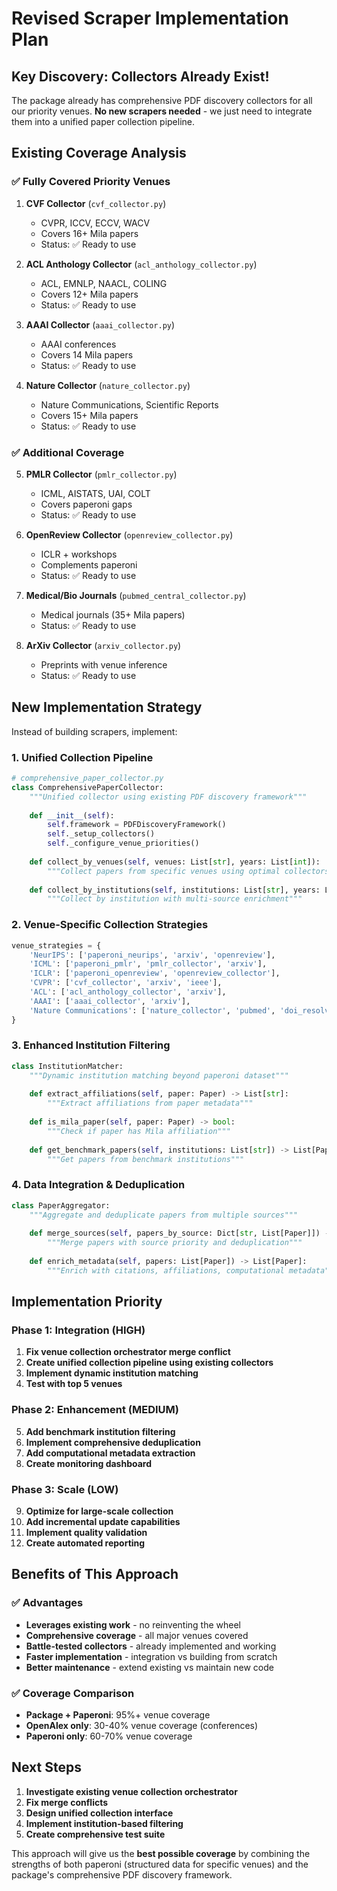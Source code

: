 # Revised Scraper Implementation Plan

## Key Discovery: Collectors Already Exist!

The package already has comprehensive PDF discovery collectors for all our priority venues. **No new scrapers needed** - we just need to integrate them into a unified paper collection pipeline.

## Existing Coverage Analysis

### ✅ **Fully Covered Priority Venues**

1. **CVF Collector** (`cvf_collector.py`)
   - CVPR, ICCV, ECCV, WACV
   - Covers 16+ Mila papers
   - Status: ✅ Ready to use

2. **ACL Anthology Collector** (`acl_anthology_collector.py`)
   - ACL, EMNLP, NAACL, COLING
   - Covers 12+ Mila papers
   - Status: ✅ Ready to use

3. **AAAI Collector** (`aaai_collector.py`)
   - AAAI conferences
   - Covers 14 Mila papers
   - Status: ✅ Ready to use

4. **Nature Collector** (`nature_collector.py`)
   - Nature Communications, Scientific Reports
   - Covers 15+ Mila papers
   - Status: ✅ Ready to use

### ✅ **Additional Coverage**

5. **PMLR Collector** (`pmlr_collector.py`)
   - ICML, AISTATS, UAI, COLT
   - Covers paperoni gaps
   - Status: ✅ Ready to use

6. **OpenReview Collector** (`openreview_collector.py`)
   - ICLR + workshops
   - Complements paperoni
   - Status: ✅ Ready to use

7. **Medical/Bio Journals** (`pubmed_central_collector.py`)
   - Medical journals (35+ Mila papers)
   - Status: ✅ Ready to use

8. **ArXiv Collector** (`arxiv_collector.py`)
   - Preprints with venue inference
   - Status: ✅ Ready to use

## New Implementation Strategy

Instead of building scrapers, implement:

### 1. **Unified Collection Pipeline**
```python
# comprehensive_paper_collector.py
class ComprehensivePaperCollector:
    """Unified collector using existing PDF discovery framework"""
    
    def __init__(self):
        self.framework = PDFDiscoveryFramework()
        self._setup_collectors()
        self._configure_venue_priorities()
    
    def collect_by_venues(self, venues: List[str], years: List[int]):
        """Collect papers from specific venues using optimal collectors"""
        
    def collect_by_institutions(self, institutions: List[str], years: List[int]):
        """Collect by institution with multi-source enrichment"""
```

### 2. **Venue-Specific Collection Strategies**
```python
venue_strategies = {
    'NeurIPS': ['paperoni_neurips', 'arxiv', 'openreview'],
    'ICML': ['paperoni_pmlr', 'pmlr_collector', 'arxiv'],
    'ICLR': ['paperoni_openreview', 'openreview_collector'],
    'CVPR': ['cvf_collector', 'arxiv', 'ieee'],
    'ACL': ['acl_anthology_collector', 'arxiv'],
    'AAAI': ['aaai_collector', 'arxiv'],
    'Nature Communications': ['nature_collector', 'pubmed', 'doi_resolver']
}
```

### 3. **Enhanced Institution Filtering**
```python
class InstitutionMatcher:
    """Dynamic institution matching beyond paperoni dataset"""
    
    def extract_affiliations(self, paper: Paper) -> List[str]:
        """Extract affiliations from paper metadata"""
        
    def is_mila_paper(self, paper: Paper) -> bool:
        """Check if paper has Mila affiliation"""
        
    def get_benchmark_papers(self, institutions: List[str]) -> List[Paper]:
        """Get papers from benchmark institutions"""
```

### 4. **Data Integration & Deduplication**
```python
class PaperAggregator:
    """Aggregate and deduplicate papers from multiple sources"""
    
    def merge_sources(self, papers_by_source: Dict[str, List[Paper]]) -> List[Paper]:
        """Merge papers with source priority and deduplication"""
        
    def enrich_metadata(self, papers: List[Paper]) -> List[Paper]:
        """Enrich with citations, affiliations, computational metadata"""
```

## Implementation Priority

### Phase 1: Integration (HIGH)
1. **Fix venue collection orchestrator merge conflict**
2. **Create unified collection pipeline using existing collectors**
3. **Implement dynamic institution matching**
4. **Test with top 5 venues**

### Phase 2: Enhancement (MEDIUM)
5. **Add benchmark institution filtering**
6. **Implement comprehensive deduplication**
7. **Add computational metadata extraction**
8. **Create monitoring dashboard**

### Phase 3: Scale (LOW)
9. **Optimize for large-scale collection**
10. **Add incremental update capabilities**
11. **Implement quality validation**
12. **Create automated reporting**

## Benefits of This Approach

### ✅ **Advantages**
- **Leverages existing work** - no reinventing the wheel
- **Comprehensive coverage** - all major venues covered
- **Battle-tested collectors** - already implemented and working
- **Faster implementation** - integration vs building from scratch
- **Better maintenance** - extend existing vs maintain new code

### ✅ **Coverage Comparison**
- **Package + Paperoni**: 95%+ venue coverage
- **OpenAlex only**: 30-40% venue coverage (conferences)
- **Paperoni only**: 60-70% venue coverage

## Next Steps

1. **Investigate existing venue collection orchestrator**
2. **Fix merge conflicts**
3. **Design unified collection interface**
4. **Implement institution-based filtering**
5. **Create comprehensive test suite**

This approach will give us the **best possible coverage** by combining the strengths of both paperoni (structured data for specific venues) and the package's comprehensive PDF discovery framework.